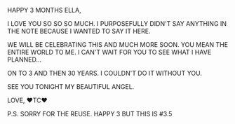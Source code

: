 HAPPY 3 MONTHS ELLA,

I LOVE YOU SO SO SO MUCH. I PURPOSEFULLY DIDN'T SAY ANYTHING IN THE NOTE BECAUSE I WANTED TO SAY IT HERE. 

WE WILL BE CELEBRATING THIS AND MUCH MORE SOON. YOU MEAN THE ENTIRE WORLD TO ME. I CAN'T WAIT FOR YOU TO SEE WHAT I HAVE PLANNED...

ON TO 3 AND THEN 30 YEARS. I COULDN'T DO IT WITHOUT YOU.

SEE YOU TONIGHT MY BEAUTIFUL ANGEL.

LOVE,
❤️TC❤️

P.S. SORRY FOR THE REUSE. HAPPY 3 BUT THIS IS #3.5
